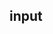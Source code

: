 ## input

<!-- UTSCOMJSON.input.description -->

<!-- UTSCOMJSON.input.attrubute -->

<!-- UTSCOMJSON.input.event -->

<!-- UTSCOMJSON.input.example -->

<!-- UTSCOMJSON.input.compatibility -->

<!-- UTSCOMJSON.input.children -->

<!-- UTSCOMJSON.input.reference -->

